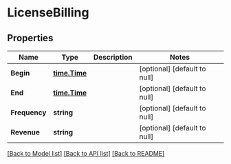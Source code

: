 # LicenseBilling

## Properties
Name | Type | Description | Notes
------------ | ------------- | ------------- | -------------
**Begin** | [**time.Time**](time.Time.md) |  | [optional] [default to null]
**End** | [**time.Time**](time.Time.md) |  | [optional] [default to null]
**Frequency** | **string** |  | [optional] [default to null]
**Revenue** | **string** |  | [optional] [default to null]

[[Back to Model list]](../README.md#documentation-for-models) [[Back to API list]](../README.md#documentation-for-api-endpoints) [[Back to README]](../README.md)


